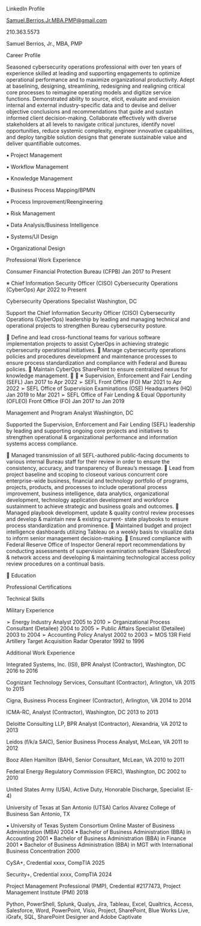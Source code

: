  

LinkedIn Profile 

Samuel.Berrios.Jr.MBA.PMP@gmail.com 

210.363.5573 

Samuel Berrios, Jr., MBA, PMP 

Career Profile 

Seasoned cybersecurity operations professional with over ten years of experience skilled at leading and supporting 
engagements to optimize operational performance and to maximize organizational productivity. Adept at 
baselining, designing, streamlining, redesigning and realigning critical core processes to reimagine operating 
models and digitize service functions. Demonstrated ability to source, elicit, evaluate and envision internal and 
external industry-specific data and to devise and deliver objective conclusions and recommendations that guide and 
sustain informed client decision-making. Collaborate effectively with diverse stakeholders at all levels to navigate 
critical junctures, identify novel opportunities, reduce systemic complexity, engineer innovative capabilities, and 
deploy tangible solution designs that generate sustainable value and deliver quantifiable outcomes. 

▪ Project Management 


▪ Workflow Management 


▪ Knowledge Management 


▪ Business Process Mapping/BPMN 


▪ Process Improvement/Reengineering 


▪ Risk Management 


▪ Data Analysis/Business Intelligence 


▪ Systems/UI Design 


▪ Organizational Design 


 

Professional Work Experience 

 

Consumer Financial Protection Bureau (CFPB) Jan 2017 to Present 

※ Chief Information Security Officer (CISO) Cybersecurity Operations (CyberOps) Apr 2022 to Present 


Cybersecurity Operations Specialist Washington, DC 

Support the Chief Information Security Officer (CISO) Cybersecurity Operations (CyberOps) leadership by leading 
and managing technical and operational projects to strengthen Bureau cybersecurity posture. 

 Define and lead cross-functional teams for various software implementation projects to assist CyberOps in 
achieving strategic cybersecurity operational initiatives. 
 Manage cybersecurity operations policies and procedures development and maintenance processes to ensure 
process standardization and compliance with Federal and Bureau policies. 
 Maintain CyberOps SharePoint to ensure centralized nexus for knowledge management. 
 
 
※ Supervision, Enforcement and Fair Lending (SEFL) Jan 2017 to Apr 2022 
➢ SEFL Front Office (FO) Mar 2021 to Apr 2022 
➢ SEFL Office of Supervision Examinations (OSE) Headquarters (HQ) Jan 2019 to Mar 2021 
➢ SEFL Office of Fair Lending & Equal Opportunity (OFLEO) Front Office (FO) Jan 2017 to Jan 2019 


Management and Program Analyst Washington, DC 

Supported the Supervision, Enforcement and Fair Lending (SEFL) leadership by leading and supporting 
ongoing core projects and initiatives to strengthen operational & organizational performance and information 
systems access compliance. 

 Managed transmission of all SEFL-authored public-facing documents to various internal Bureau staff for 
their review in order to ensure the consistency, accuracy, and transparency of Bureau’s message. 
 Lead from project baseline and scoping to closeout various concurrent core enterprise-wide business, 
financial and technology portfolio of programs, projects, products, and processes to include operational 
process improvement, business intelligence, data analytics, organizational development, technology 
application development and workforce sustainment to achieve strategic and business goals and 
outcomes. 
 Managed playbook development, update & quality control review processes and develop & maintain new & 
existing current- state playbooks to ensure process standardization and prominence. 
 Maintained budget and project intelligence dashboards utilizing Tableau on a weekly basis to visualize data to 
inform senior management decision-making. 
 Ensured compliance with Federal Reserve Office of Inspector General report recommendations by 
conducting assessments of supervision examination software (Salesforce) & network access and developing & 
maintaining technological access policy review procedures on a continual basis. 



Education 

Professional Certifications 

Technical Skills 

Military Experience 

➢ Energy Industry Analyst 2005 to 2010 
➢ Organizational Process Consultant (Detailee) 2004 to 2005 
➢ Public Affairs Specialist (Detailee) 2003 to 2004 
➢ Accounting Policy Analyst 2002 to 2003 
➢ MOS 13R Field Artillery Target Acquisition Radar Operator 1992 to 1996 





 

 

Additional Work Experience 

 



Integrated Systems, Inc. (ISI), BPR Analyst (Contractor), Washington, DC 2016 to 2016 

Cognizant Technology Services, Consultant (Contractor), Arlington, VA 2015 to 2015 

Cigna, Business Process Engineer (Contractor), Arlington, VA 2014 to 2014 

ICMA-RC, Analyst (Contractor), Washington, DC 2013 to 2013 

Deloitte Consulting LLP, BPR Analyst (Contractor), Alexandria, VA 2012 to 2013 

Leidos (f/k/a SAIC), Senior Business Process Analyst, McLean, VA 2011 to 2012 

Booz Allen Hamilton (BAH), Senior Consultant, McLean, VA 2010 to 2011 

Federal Energy Regulatory Commission (FERC), Washington, DC 2002 to 2010 


United States Army (USA), Active Duty, Honorable Discharge, Specialist (E-4) 

 


University of Texas at San Antonio (UTSA) Carlos Alvarez College of Business San Antonio, TX 

▪ University of Texas System Consortium Online Master of Business Administration (MBA) 2004 
▪ Bachelor of Business Administration (BBA) in Accounting 2001 
▪ Bachelor of Business Administration (BBA) in Finance 2001 
▪ Bachelor of Business Administration (BBA) in MGT with International Business Concentration 2000 


CySA+, Credential xxxx, CompTIA 2025 

Security+, Credential xxxx, CompTIA 2024 

Project Management Professional (PMP), Credential #2177473, Project Management Institute (PMI) 2018 

Python, PowerShell, Splunk, Qualys, Jira, Tableau, Excel, Qualtrics, Access, Salesforce, Word, PowerPoint, Visio, 
Project, SharePoint, Blue Works Live, iGrafx, SQL, SharePoint Designer and Adobe Captivate 



